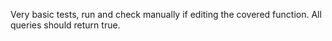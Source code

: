 Very basic tests, run and check manually if editing the covered function.
All queries should return true.